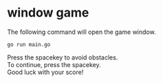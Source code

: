 # window game

The following command will open the game window.
```
go run main.go
```
Press the spacekey to avoid obstacles. <br />
To continue, press the spacekey.<br />
Good luck with your score!<br />
